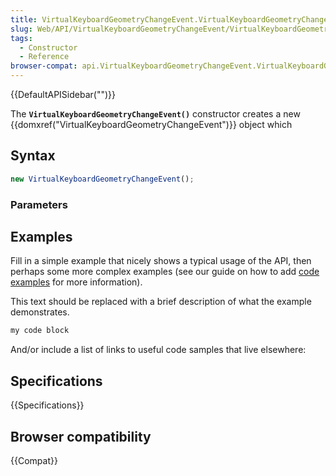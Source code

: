 ```yaml
---
title: VirtualKeyboardGeometryChangeEvent.VirtualKeyboardGeometryChangeEvent()
slug: Web/API/VirtualKeyboardGeometryChangeEvent/VirtualKeyboardGeometryChangeEvent
tags:
  - Constructor
  - Reference
browser-compat: api.VirtualKeyboardGeometryChangeEvent.VirtualKeyboardGeometryChangeEvent
---
```

{{DefaultAPISidebar("")}}

The **`VirtualKeyboardGeometryChangeEvent()`** constructor creates a new {{domxref("VirtualKeyboardGeometryChangeEvent")}} object which 

## Syntax

```js
new VirtualKeyboardGeometryChangeEvent();
```

### Parameters



## Examples

Fill in a simple example that nicely shows a typical usage of the API, then perhaps some more complex examples (see our guide on how to add [code examples](/en-US/docs/MDN/Contribute/Structures/Code_examples) for more information).

This text should be replaced with a brief description of what the example demonstrates.

```js
my code block
```

And/or include a list of links to useful code samples that live elsewhere:

## Specifications

{{Specifications}}

## Browser compatibility

{{Compat}}

